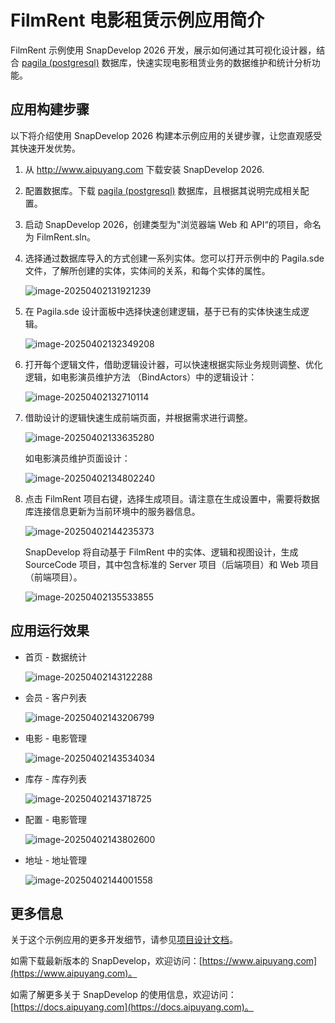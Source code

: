 # FilmRent 电影租赁示例应用简介

FilmRent 示例使用 SnapDevelop 2026 开发，展示如何通过其可视化设计器，结合 [pagila (postgresql)](https://github.com/devrimgunduz/pagila) 数据库，快速实现电影租赁业务的数据维护和统计分析功能。

## 应用构建步骤

以下将介绍使用 SnapDevelop 2026  构建本示例应用的关键步骤，让您直观感受其快速开发优势。

1. 从 http://www.aipuyang.com 下载安装 SnapDevelop 2026. 

2. 配置数据库。下载 [pagila (postgresql)](https://github.com/devrimgunduz/pagila) 数据库，且根据其说明完成相关配置。

3. 启动 SnapDevelop 2026，创建类型为"浏览器端 Web 和 API“的项目，命名为 FilmRent.sln。

4. 选择通过数据库导入的方式创建一系列实体。您可以打开示例中的 Pagila.sde文件，了解所创建的实体，实体间的关系，和每个实体的属性。

   ![image-20250402131921239](Images/image-20250402131921239.png)

5. 在 Pagila.sde 设计面板中选择快速创建逻辑，基于已有的实体快速生成逻辑。

   ![image-20250402132349208](Images/image-20250402132349208.png)

6. 打开每个逻辑文件，借助逻辑设计器，可以快速根据实际业务规则调整、优化逻辑，如电影演员维护方法 （BindActors）中的逻辑设计：

   ![image-20250402132710114](Images/image-20250402132710114.png)

7. 借助设计的逻辑快速生成前端页面，并根据需求进行调整。

   ![image-20250402133635280](Images/image-20250402133635280.png)

   如电影演员维护页面设计：

   ![image-20250402134802240](Images/image-20250402134802240.png)

8. 点击 FilmRent 项目右键，选择生成项目。请注意在生成设置中，需要将数据库连接信息更新为当前环境中的服务器信息。

   ![image-20250402144235373](Images/image-20250402144235373.png)

   SnapDevelop 将自动基于 FilmRent 中的实体、逻辑和视图设计，生成 SourceCode 项目，其中包含标准的 Server 项目（后端项目）和 Web 项目 （前端项目）。

   ![image-20250402135533855](Images/image-20250402135533855.png)

    

## 应用运行效果

- 首页 - 数据统计

  ![image-20250402143122288](Images/image-20250402143122288.png) 

- 会员 - 客户列表

  ![image-20250402143206799](Images/image-20250402143206799.png)

- 电影 - 电影管理

  ![image-20250402143534034](Images/image-20250402143534034.png)

- 库存 - 库存列表 

  ![image-20250402143718725](Images/image-20250402143718725.png)

- 配置 - 电影管理

  ![image-20250402143802600](Images/image-20250402143802600.png)

- 地址 - 地址管理

  ![image-20250402144001558](Images/image-20250402144001558.png)

## 更多信息
关于这个示例应用的更多开发细节，请参见[项目设计文档](/项目设计文档.md)。

如需下载最新版本的 SnapDevelop，欢迎访问：[https://www.aipuyang.com](https://www.aipuyang.com)。

如需了解更多关于 SnapDevelop 的使用信息，欢迎访问：[https://docs.aipuyang.com](https://docs.aipuyang.com)。
